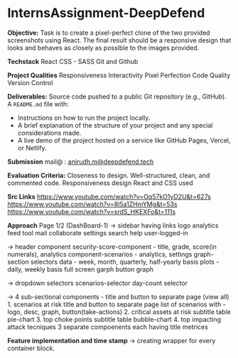 # InternsAssignment-DeepDefend

**Objective:**
Task is to create a pixel-perfect clone of the two provided screenshots using React. The
final result should be a responsive design that looks and behaves as closely as possible to
the images provided.

**Techstack**
React
CSS - SASS
Git and Github

**Project Qualities**
Responsiveness
Interactivity
Pixel Perfection
Code Quality
Version Control

**Deliverables:**
Source code pushed to a public Git repository (e.g., GitHub).
A `README.md` file with:
- Instructions on how to run the project locally.
- A brief explanation of the structure of your project and any special considerations made.
- A live demo of the project hosted on a service like GitHub Pages, Vercel, or Netlify.

**Submission** 
mail@ : anirudh.m@deepdefend.tech

**Evaluation Criteria:**
Closeness to design.
Well-structured, clean, and commented code.
Responsiveness design
React and CSS used

**Src Links**
https://www.youtube.com/watch?v=Oq57kO1yD2U&t=627s
https://www.youtube.com/watch?v=8I5a1ZHmYMg&t=53s
https://www.youtube.com/watch?v=srdS_HKEXFo&t=111s

**Approach**
Page 1/2 (DashBoard-1)
-> sidebar having links
    logo
    analytics
    feed
    tool
    mail
    collaborate
    settings
    search
    help
    user-logged-in

-> header component
    security-score-component - title, grade, score(in numerals), analytics
    component-scenarios - analytics, settings
    graph-section
        selectors 
            data - week, month, quarterly, half-yearly basis
            plots - daily, weekly basis
        full screen garph button
        graph

-> dropdown selectors
    scenarios-selector
    day-count selector

-> 4 sub-sectional components - title and button to separate page (view all)
    1. scenarios at risk
        title and button to separate page
        list of scenarios with - logo, desc, graph, button(take-actions)
    2. critical assets at risk
        subtitle
        table
        pie-chart
    3. top choke points
        subtitle
        table
        bubble-chart
    4. top impacting attack tecniques
        3 separate compoenents each having
            title
            metrices

**Feature implementation and time stamp**
-> creating wrapper for every container block.